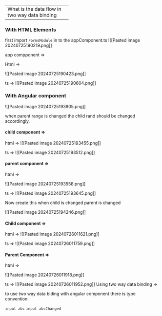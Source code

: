 
|                                                   |     |
| ------------------------------------------------- | --- |
| What is the data flow in <br>two way data binding |     |

### With HTML Elements

first import `FormsModule` in to the appComponent.ts
![[Pasted image 20240725190219.png]]

app compponent => 

Html => 

![[Pasted image 20240725190423.png]]

ts =>
![[Pasted image 20240725190604.png]]

### With Angular component

![[Pasted image 20240725193805.png]]

when parent range is changed the child rand should be changed accordingly. 

#### child component => 

html => 
![[Pasted image 20240725193455.png]]


ts => 
![[Pasted image 20240725193512.png]]


#### parent component => 

html => 

![[Pasted image 20240725193558.png]]

ts => 
![[Pasted image 20240725193645.png]]


Now create this when child is changed parent is changed

![[Pasted image 20240725194246.png]]

#### Child component => 

 html => 
 ![[Pasted image 20240726011621.png]]

ts =>
![[Pasted image 20240726011759.png]]


#### Parent Component => 

html => 

![[Pasted image 20240726011918.png]]


ts => 
![[Pasted image 20240726011952.png]]
Using two way data binding => 

to use two way data biding with angular component there is type convention. 

`input abc`
`input abcChanged`


